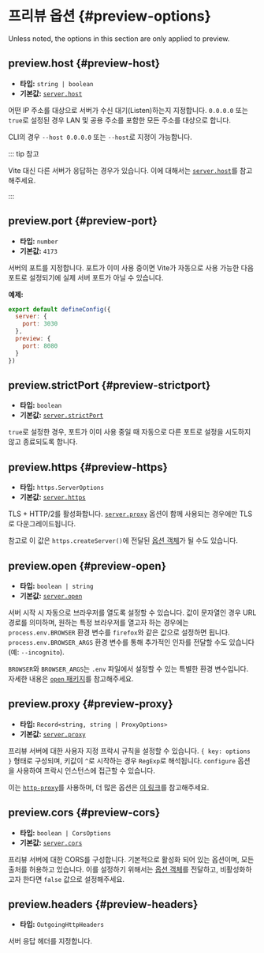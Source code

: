 # 프리뷰 옵션 {#preview-options}

Unless noted, the options in this section are only applied to preview.

## preview.host {#preview-host}

- **타입:** `string | boolean`
- **기본값:** [`server.host`](./server-options#server-host)

어떤 IP 주소를 대상으로 서버가 수신 대기(Listen)하는지 지정합니다.
`0.0.0.0` 또는 `true`로 설정된 경우 LAN 및 공용 주소를 포함한 모든 주소를 대상으로 합니다.

CLI의 경우 `--host 0.0.0.0` 또는 `--host`로 지정이 가능합니다.

::: tip 참고

Vite 대신 다른 서버가 응답하는 경우가 있습니다.
이에 대해서는 [`server.host`](./server-options#server-host)를 참고해주세요.

:::

## preview.port {#preview-port}

- **타입:** `number`
- **기본값:** `4173`

서버의 포트를 지정합니다. 포트가 이미 사용 중이면 Vite가 자동으로 사용 가능한 다음 포트로 설정되기에 실제 서버 포트가 아닐 수 있습니다.

**예제:**

```js
export default defineConfig({
  server: {
    port: 3030
  },
  preview: {
    port: 8080
  }
})
```

## preview.strictPort {#preview-strictport}

- **타입:** `boolean`
- **기본값:** [`server.strictPort`](./server-options#server-strictport)

`true`로 설정한 경우, 포트가 이미 사용 중일 때 자동으로 다른 포트로 설정을 시도하지 않고 종료되도록 합니다.

## preview.https {#preview-https}

- **타입:** `https.ServerOptions`
- **기본값:** [`server.https`](./server-options#server-https)

TLS + HTTP/2를 활성화합니다. [`server.proxy`](./server-options#server-proxy) 옵션이 함께 사용되는 경우에만 TLS로 다운그레이드됩니다.

참고로 이 값은 `https.createServer()`에 전달된 [옵션 객체](https://nodejs.org/api/https.html#https_https_createserver_options_requestlistener)가 될 수도 있습니다.

## preview.open {#preview-open}

- **타입:** `boolean | string`
- **기본값:** [`server.open`](./server-options#server-open)

서버 시작 시 자동으로 브라우저를 열도록 설정할 수 있습니다. 값이 문자열인 경우 URL 경로를 의미하며, 원하는 특정 브라우저를 열고자 하는 경우에는 `process.env.BROWSER` 환경 변수를 `firefox`와 같은 값으로 설정하면 됩니다. `process.env.BROWSER_ARGS` 환경 변수를 통해 추가적인 인자를 전달할 수도 있습니다(예: `--incognito`).

`BROWSER`와 `BROWSER_ARGS`는 `.env` 파일에서 설정할 수 있는 특별한 환경 변수입니다. 자세한 내용은 [`open` 패키지](https://github.com/sindresorhus/open#app)를 참고해주세요.

## preview.proxy {#preview-proxy}

- **타입:** `Record<string, string | ProxyOptions>`
- **기본값:** [`server.proxy`](./server-options#server-proxy)

프리뷰 서버에 대한 사용자 지정 프락시 규칙을 설정할 수 있습니다. `{ key: options }` 형태로 구성되며, 키값이 `^`로 시작하는 경우 `RegExp`로 해석됩니다. `configure` 옵션을 사용하여 프락시 인스턴스에 접근할 수 있습니다.

이는 [`http-proxy`](https://github.com/http-party/node-http-proxy)를 사용하며, 더 많은 옵션은 [이 링크](https://github.com/http-party/node-http-proxy#options)를 참고해주세요.

## preview.cors {#preview-cors}

- **타입:** `boolean | CorsOptions`
- **기본값:** [`server.cors`](./server-options#server-cors)

프리뷰 서버에 대한 CORS를 구성합니다. 기본적으로 활성화 되어 있는 옵션이며, 모든 출처를 허용하고 있습니다. 이를 설정하기 위해서는 [옵션 객체](https://github.com/expressjs/cors#configuration-options)를 전달하고, 비활성화하고자 한다면 `false` 값으로 설정해주세요.

## preview.headers {#preview-headers}

- **타입:** `OutgoingHttpHeaders`

서버 응답 헤더를 지정합니다.